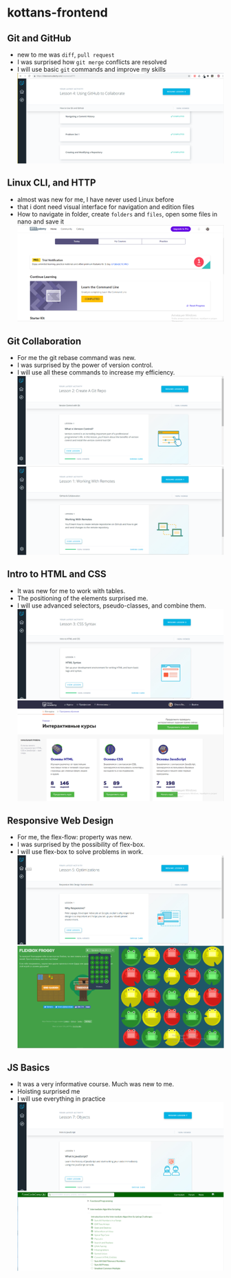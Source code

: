 # kottans-frontend

## Git and GitHub
- new to me was `diff`, `pull request`
- I was surprised how `git merge` conflicts are resolved
- I will use basic `git` commands and improve my skills
![Git and GitHub](/task1/image.png)

## Linux CLI, and HTTP
- almost was new for me, I have never used Linux before
- that i dont need visual interface for navigation and edition files
- How to navigate in folder, create `folders` and `files`, open some files in nano and save it
![ Linux CLI, and HTTP](/task2/image2.png)

## Git Collaboration
- For me the git rebase command was new.
- I was surprised by the power of version control.
-  I will use all these commands to increase my efficiency.
![ Git Collaboration](/task3/image3.png)
![ Git Collaboration](/task3/image3.1.png)

## Intro to HTML and CSS
- It was new for me to work with tables.
- The positioning of the elements surprised me.
- I will use advanced selectors, pseudo-classes, and combine them.
![ Intro to HTML and CSS](/task4/image4.1.png)
![ Intro to HTML and CSS](/task4/image4.png)

## Responsive Web Design
- For me, the flex-flow: property was new.
- I was surprised by the possibility of flex-box.
- I will use flex-box to solve problems in work.
![ Responsive Web Design](/task5/image5.1.png)
![ Responsive Web Design](/task5/image5.png)

 ## JS Basics
- It was a very informative course. Much was new to me.
- Hoisting surprised me
- I will use everything in practice
![ JS Basics](/task6/image6.1.png)
![JS Basics](/task6/image6.png)

